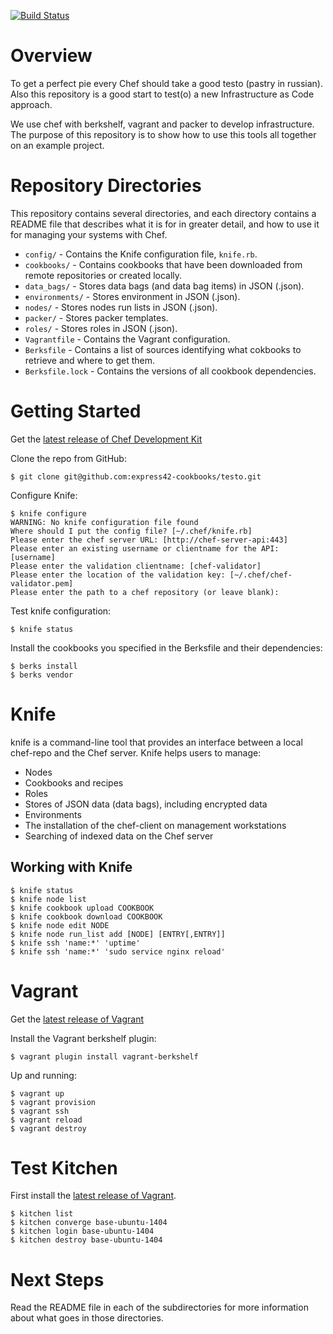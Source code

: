 [![Build Status](https://travis-ci.org/express42-cookbooks/testo.svg?branch=master)](https://travis-ci.org/express42-cookbooks/testo)

# Overview

To get a perfect pie every Chef should take a good testo (pastry in russian). Also this repository is a good start to test(o) a new Infrastructure as Code approach.

We use chef with berkshelf, vagrant and packer to develop infrastructure. The purpose of this repository is to show how to use this tools all together on an example project.

# Repository Directories

This repository contains several directories, and each directory contains a README file that describes what it is for in greater detail, and how to use it for managing your systems with Chef.

* `config/` - Contains the Knife configuration file, `knife.rb`.
* `cookbooks/` - Contains cookbooks that have been downloaded from remote repositories or created locally.
* `data_bags/` - Stores data bags (and data bag items) in JSON (.json).
* `environments/` - Stores environment in JSON (.json).
* `nodes/` - Stores nodes run lists in JSON (.json).
* `packer/` - Stores packer templates.
* `roles/` - Stores roles in JSON (.json).
* `Vagrantfile` - Contains the Vagrant configuration.
* `Berksfile` - Contains a list of sources identifying what cokbooks to retrieve and where to get them.
* `Berksfile.lock` - Contains the versions of all cookbook dependencies.

# Getting Started

Get the [latest release of Chef Development Kit][ChefDK]

Clone the repo from GitHub:
```
$ git clone git@github.com:express42-cookbooks/testo.git
```

Configure Knife:

```
$ knife configure
WARNING: No knife configuration file found
Where should I put the config file? [~/.chef/knife.rb]
Please enter the chef server URL: [http://chef-server-api:443]
Please enter an existing username or clientname for the API: [username]
Please enter the validation clientname: [chef-validator]
Please enter the location of the validation key: [~/.chef/chef-validator.pem]
Please enter the path to a chef repository (or leave blank):
```

Test knife configuration:
```
$ knife status
```

Install the cookbooks you specified in the Berksfile and their dependencies:
```
$ berks install
$ berks vendor
```

# Knife
knife is a command-line tool that provides an interface between a local chef-repo and the Chef server. Knife helps users to manage:

* Nodes
* Cookbooks and recipes
* Roles
* Stores of JSON data (data bags), including encrypted data
* Environments
* The installation of the chef-client on management workstations
* Searching of indexed data on the Chef server

## Working with Knife
```
$ knife status
$ knife node list
$ knife cookbook upload COOKBOOK
$ knife cookbook download COOKBOOK
$ knife node edit NODE
$ knife node run_list add [NODE] [ENTRY[,ENTRY]]
$ knife ssh 'name:*' 'uptime'
$ knife ssh 'name:*' 'sudo service nginx reload'
```

# Vagrant

Get the [latest release of Vagrant][Vagrant]

Install the Vagrant berkshelf plugin:
```
$ vagrant plugin install vagrant-berkshelf
```

Up and running:
```
$ vagrant up
$ vagrant provision
$ vagrant ssh
$ vagrant reload
$ vagrant destroy
```

# Test Kitchen

First install the [latest release of Vagrant][Vagrant].
```
$ kitchen list
$ kitchen converge base-ubuntu-1404
$ kitchen login base-ubuntu-1404
$ kitchen destroy base-ubuntu-1404
```

# Next Steps

Read the README file in each of the subdirectories for more information about what goes in those directories.

[ChefDK]: https://www.getchef.com/downloads/chef-dk "Chef Development Kit"
[Vagrant]: https://www.vagrantup.com/downloads "Vagrant"

